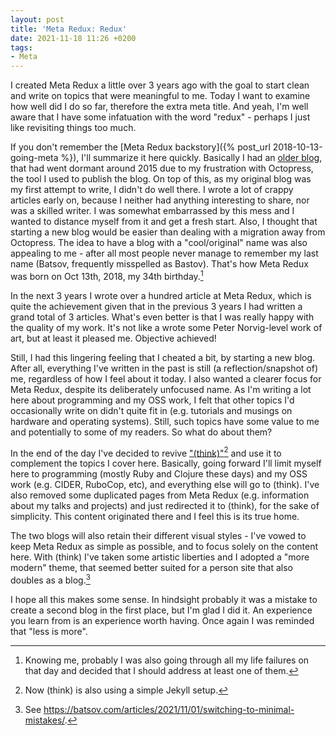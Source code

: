 ```yaml
---
layout: post
title: 'Meta Redux: Redux'
date: 2021-11-18 11:26 +0200
tags:
- Meta
---
```


I created Meta Redux a little over 3 years ago with
the goal to start clean and write on topics that were
meaningful to me. Today I want to examine how well did I do so far, therefore
the extra meta title. And yeah, I'm well aware that I have some infatuation
with the word "redux" - perhaps I just like revisiting things too much.

If you don't remember the [Meta Redux backstory]({% post_url 2018-10-13-going-meta %}), I'll summarize it here quickly.
Basically I had an [older blog](https://batsov.com), that had went dormant around 2015 due to my frustration with Octopress,
the tool I used to publish the blog. On top of this, as my original blog was my first attempt to write, I didn't
do well there. I wrote a lot of crappy articles early on, because I neither had anything interesting to share, nor
was a skilled writer. I was somewhat embarrassed by this mess and I wanted to distance myself from it and get a fresh
start. Also, I thought that starting a new blog would be easier than dealing with a migration away from Octopress.
The idea to have a blog with a "cool/original" name was also appealing to me - after all most people never manage
to remember my last name (Batsov, frequently misspelled as Bastov).
That's how Meta Redux was born on Oct 13th, 2018, my 34th birthday.[^1]

In the next 3 years I wrote over a hundred article at Meta Redux, which is quite the achievement given that in the previous 3 years
I had written a grand total of 3 articles. What's even better is that I was really happy with the quality of my work.
It's not like a wrote some Peter Norvig-level work of art, but at least it pleased me. Objective achieved!

Still, I had this lingering feeling that I cheated a bit, by starting a new
blog. After all, everything I've written in the past is still (a
reflection/snapshot of) me, regardless of how I feel about it today. I also
wanted a clearer focus for Meta Redux, despite its deliberately unfocused
name. As I'm writing a lot here about programming and my OSS work, I felt that
other topics I'd occasionally write on didn't quite fit in (e.g. tutorials and
musings on hardware and operating systems). Still, such topics have some value
to me and potentially to some of my readers.  So what do about them?

In the end of the day I've decided to revive ["(think)"](https://batsov.com)[^2] and use it to complement the topics I cover here.
Basically, going forward I'll limit myself here to programming (mostly Ruby and Clojure these days) and my OSS work (e.g. CIDER, RuboCop, etc), and everything else
will go to (think). I've also removed some duplicated pages from Meta Redux (e.g. information about my talks and projects) and just redirected
it to (think), for the sake of simplicity. This content originated there and I feel this is its true home.

The two blogs will also retain their different visual styles - I've vowed to keep Meta Redux as simple as possible, and to focus solely
on the content here. With (think) I've taken some artistic liberties and I adopted a "more modern" theme, that seemed better
suited for a person site that also doubles as a blog.[^3]

I hope all this makes some sense. In hindsight probably it was a mistake to create a second blog in the first place, but I'm glad I did it.
An experience you learn from is an experience worth having. Once again I was reminded that "less is more".


[^1]: Knowing me, probably I was also going through all my life failures on that day and decided that I should address at least one of them.
[^2]: Now (think) is also using a simple Jekyll setup.
[^3]: See <https://batsov.com/articles/2021/11/01/switching-to-minimal-mistakes/>.

